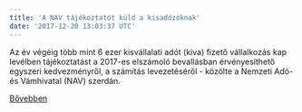 ```yaml
---
title: 'A NAV tájékoztatót küld a kisadózóknak'
date: '2017-12-20 13:03:37 UTC'
---
```


Az év végéig több mint 6 ezer kisvállalati adót (kiva) fizető vállalkozás kap levélben tájékoztatást a 2017-es elszámoló bevallásban érvényesíthető egyszeri kedvezményről, a számítás levezetéséről - közölte a Nemzeti Adó- és Vámhivatal (NAV) szerdán.


[Bővebben](http://ift.tt/2BGrzHg)
